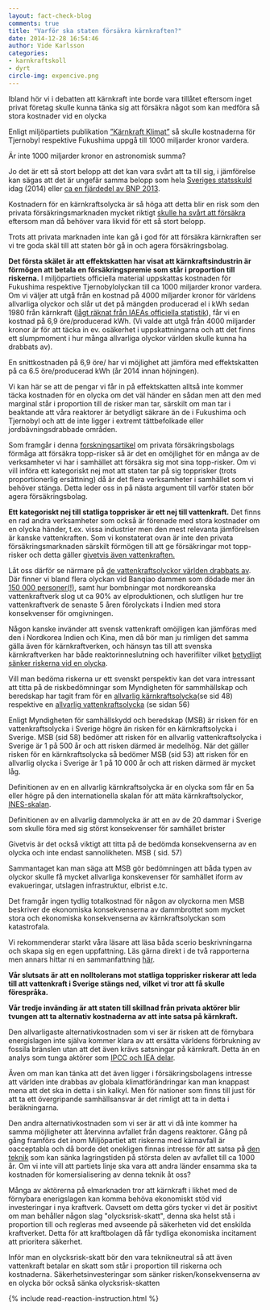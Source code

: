 ```yaml
---
layout: fact-check-blog
comments: true
title: "Varför ska staten försäkra kärnkraften?"
date: 2014-12-28 16:54:46
author: Vide Karlsson
categories:
- karnkraftskoll
- dyrt
circle-img: expencive.png
---
```

<p>Ibland hör vi i debatten att kärnkraft inte borde vara tillåtet eftersom inget privat företag skulle kunna tänka sig att försäkra något som kan medföra så stora kostnader vid en olycka</p>
<p>Enligt miljöpartiets publikation <a class="fact-check-text" href="/assets/files/karnkraft_klimat.pdf">”Kärnkraft Klimat”</a> så skulle kostnaderna för Tjernobyl respektive Fukushima uppgå till 1000 miljarder kronor vardera.<p>
<p><i class="fa fa-rocket fa-5x chapter-icon" id="rocket"></i>Är inte 1000 miljarder kronor en astronomisk summa?</p>  
<p>Jo det är ett så stort belopp att det kan vara svårt att ta till sig, i jämförelse kan sägas att det är ungefär samma belopp som hela <a href="http://www.statsskuld.com/" target="_blank"> Sveriges statsskuld</a> idag (2014) eller <a href="http://www.ekonomifakta.se/sv/Fakta/Ekonomi/Tillvaxt/BNP---Sverige/" target="_blank">ca en fjärdedel av BNP 2013</a>.</p>
<p>Kostnadern för en kärnkraftsolycka är så höga att detta blir en risk som den privata försäkringsmarknaden mycket riktigt <a href="http://radetzki.biz/rapporter/Private_arrangements_65.pdf">skulle ha svårt att försäkra</a> eftersom man då behöver vara likvid för ett så stort belopp.</p> 
<p>Trots att privata marknaden inte kan gå i god för att försäkra kärnkraften ser vi tre goda skäl till att staten bör gå in och agera försäkringsbolag.</p>
<p><i class="fa fa-bolt fa-5x chapter-icon" id="bolt"></i><b>Det första skälet är att effektskatten har visat att kärnkraftsindustrin är förmögen att betala en försäkringspremie som står i proportion till riskerna.</b> I miljöpartiets officiella material uppskattas kostnaden för Fukushima respektive Tjernobylolyckan till ca 1000 miljarder kronor vardera. Om vi väljer att utgå från en kostnad på 4000 miljarder kronor för världens allvarliga olyckor och slår ut det på mängden producerad el i kWh sedan 1980 från kärnkraft (<a href="http://www-pub.iaea.org/MTCD/publications/PDF/iaea-rds-2-30_web.pdf">lågt räknat från IAEAs officiella statistik</a>), får vi en kostnad på 6,9 öre/producerad kWh. (Vi valde att utgå från 4000 miljarder kronor är för att täcka in ev. osäkerhet i uppskattningarna och att det finns ett slumpmoment i hur många allvarliga olyckor världen skulle kunna ha drabbats av).</p>
<p> 
En snittkostnaden på 6,9 öre/ har vi möjlighet att jämföra med effektskatten på ca 6.5 öre/producerad kWh (år 2014 innan höjningen).</p>
<p>Vi kan här se att de pengar vi får in på effektskatten alltså inte kommer täcka kostnaden för en olycka om det väl händer en sådan men att den med marginal står i proportion till de risker man tar, särskilt om man tar i beaktande att våra reaktorer är betydligt säkrare än de i Fukushima och Tjernobyl och att de inte ligger i extremt tättbefolkade eller jordbävningsdrabbade områden.</p>
<p> 
<p>Som framgår i denna <a href="http://radetzki.biz/rapporter/Private_arrangements_65.pdf">forskningsartikel</a> om privata försäkringsbolags förmåga att försäkra topp-risker så är det en omöjlighet för en många av de verksamheter vi har i samhället att försäkra sig mot sina topp-risker. Om vi vill införa ett kategoriskt nej mot att staten tar på sig topprisker (trots proportionerlig ersättning) då är det flera verksamheter i samhället som vi behöver stänga. Detta leder oss in på nästa argument till varför staten bör agera försäkringsbolag.</p>
<p><i class="fa fa-tint fa-5x chapter-icon" id="expencive-tint"></i><b>Ett kategoriskt nej till statliga topprisker är ett nej till vattenkraft.</b> Det finns en rad andra verksamheter som också är förenade med stora kostnader om en olycka händer, t.ex. vissa industrier men den mest relevanta jämförelsen är kanske vattenkraften. Som vi konstaterat ovan är inte den privata försäkringsmarknaden särskilt förmögen till att ge försäkringar mot topp-risker och detta gäller <a href="http://radetzki.biz/rapporter/Private_arrangements_65.pdf">givetvis även vattenkraften.</a><p><p>Låt oss därför se närmare på <a href="https://en.wikipedia.org/wiki/List_of_hydroelectric_power_station_failures">de vattenkraftsolyckor världen drabbats av</a>. Där finner vi bland flera olyckan vid Banqiao dammen som dödade mer än <a href="http://global.britannica.com/event/Typhoon-Nina-Banqiao-dam-failure">150 000 personer(!)</a>, samt hur bombningar mot nordkoreanska vattenkraftverk slog ut ca 90% av elproduktionen, och slutligen hur tre vattenkraftverk de senaste 5 åren förolyckats i Indien med stora konsekvenser för omgivningen. </p>
<p>
Någon kanske invänder att svensk vattenkraft omöjligen kan jämföras med den i Nordkorea Indien och Kina, men då bör man ju rimligen det samma gälla även för kärnkraftverken, och hänsyn tas till att svenska kärnkraftverken har både reaktorinneslutning och haverifilter vilket <a href="http://www.stralsakerhetsmyndigheten.se/Global/Publikationer/Tidskrift/Stralsakert/stralsakert_2_3_2011.pdf">betydligt sänker riskerna vid en olycka</a>.</p>
<p>Vill man bedöma riskerna ur ett svenskt perspektiv kan det vara intressant att titta på de riskbedömningar som Myndigheten för sammhällskap och beredskap har tagit fram för en <a href="https://www.msb.se/RibData/Filer/pdf/27331.pdf">allvarlig kärnkraftsolycka</a>(se sid 48) respektive en <a href="https://www.msb.se/RibData/Filer/pdf/26561.pdf">allvarlig vattenkraftsolycka</a> (se sidan 56)</p>
<p>Enligt Myndigheten för samhällskydd och beredskap (MSB) är risken för en vattenkraftsolycka i Sverige högre än risken för en kärnkraftsolycka i Sverige. MSB (sid 58) bedömer att risken för en allvarlig vattenkraftsolycka i Sverige är 1 på 500 år och att risken därmed är medelhög. När det gäller risken för en kärnkraftsolycka så bedömer MSB (sid 53) att risken för en allvarlig olycka i Sverige är 1 på 10 000 år och att risken därmed är mycket låg.</p>
<p>Definitionen av en en allvarlig kärnkraftsolycka är en olycka som får en 5a eller högre på den internationella skalan för att mäta kärnkraftsolyckor, <a href="https://www.stralsakerhetsmyndigheten.se/start/Om-stralning/INES-skalan/">INES-skalan</a>. </p>
<p>Definitionen av en allvarlig dammolycka är att en av de 20 dammar i Sverige som skulle föra med sig störst konsekvenser för samhället brister</p>
<p>
Givetvis är det också viktigt att titta på de bedömda konsekvenserna av en olycka och inte endast sannolikheten. MSB ( sid. 57)</p>
<p>Sammantaget kan man säga att MSB gör bedömningen att båda typen av olyckor skulle få mycket allvarliga konskevenser för samhället iform av evakueringar, utslagen infrastruktur, elbrist e.tc. </p>
<p>Det framgår ingen tydlig totalkostnad för någon av olyckorna men MSB beskriver de ekonomiska konsekvenserna av dammbrottet som 
mycket stora och ekonomiska konsekvenserna av kärnkraftsolyckan som katastrofala.</p>
<p> Vi rekommenderar starkt våra läsare att läsa båda scerio beskrivningarna och skapa sig en egen uppfattning. Läs gärna direkt i de två rapporterna men annars hittar ni en sammanfattning <a href="/karnkraftskoll/msb">här</a>.
<p><b> Vår slutsats är att en nolltolerans mot statliga topprisker riskerar att leda till att vattenkraft i Sverige stängs ned, vilket vi tror att få skulle förespråka.</b></p>
<p><i class="fa fa-balance-scale fa-5x chapter-icon" id="expencive-balance"></i><b>Vår tredje invänding är att staten till skillnad från privata aktörer blir tvungen att ta alternativ kostnaderna av att inte satsa på kärnkraft.</b></p>
<p>Den allvarligaste alternativkostnaden som vi ser är risken att de förnybara energislagen inte själva kommer klara av att ersätta världens förbrukning av fossila bränslen utan att det även krävs satsningar på kärnkraft. Detta än en analys som tunga aktörer som <a href="/global/IPCC-talar-till-oss/">IPCC och IEA delar</a>.</p>
<p>Även om man kan tänka att det även ligger i försäkringsbolagens intresse att världen inte drabbas av globala klimatförändringar kan man knappast mena att det ska in detta i sin kalkyl. Men för nationer som finns till just för att ta ett övergripande samhällsansvar är det rimligt att ta in detta i beräkningarna.</p>
<p>Den andra alternativkostnaden som vi ser är att vi då inte kommer ha samma möjligheter att återvinna avfallet från dagens reaktorer. Gång på gång framförs det inom Miljöpartiet att riskerna med kärnavfall är oacceptabla och då borde det onekligen finnas intresse för att satsa på <a href="/tech/">den teknik</a> som kan sänka lagringstiden på största delen av avfallet till ca 1000 år. Om vi inte vill att partiets linje ska vara att andra länder ensamma ska ta kostnaden för komersialisering av denna teknik åt oss?</p>
<p><i class="fa fa-money fa-5x chapter-icon"></i>Många av aktörerna på elmarknaden tror att kärnkraft i likhet med de förnybara enerigslagen kan komma behöva ekonomiskt stöd vid investeringar i nya kraftverk. Oavsett om detta görs tycker vi det är positivt om man behåller någon slag "olycksrisk-skatt", denna ska helst stå i proportion till och regleras med avseende på säkerheten vid det enskilda kraftverket. Detta för att kraftbolagen då får tydliga ekonomiska incitament att prioritera säkerhet.</p>
<p>Inför man en olycksrisk-skatt bör den vara teknikneutral så att även vattenkraft betalar en skatt som står i proportion till riskerna och kostnaderna. Säkerhetsinvesteringar som sänker risken/konsekvenserna av en olycka bör också sänka olycksrisk-skatten</p>
{% include read-reaction-instruction.html %}
<!-- <p>För att hantera höga toppriskerna skulle man t.ex. kunna använda olycksrisk-skatten för att betala av på stadsskulden samt gå samman med andra kärnkraftsländer med hög säkerhetsmedvetenhet och dela riskerna så att slaget mot det enskilda landet blir mindre vid en allvarlig olycka.</p> -->
